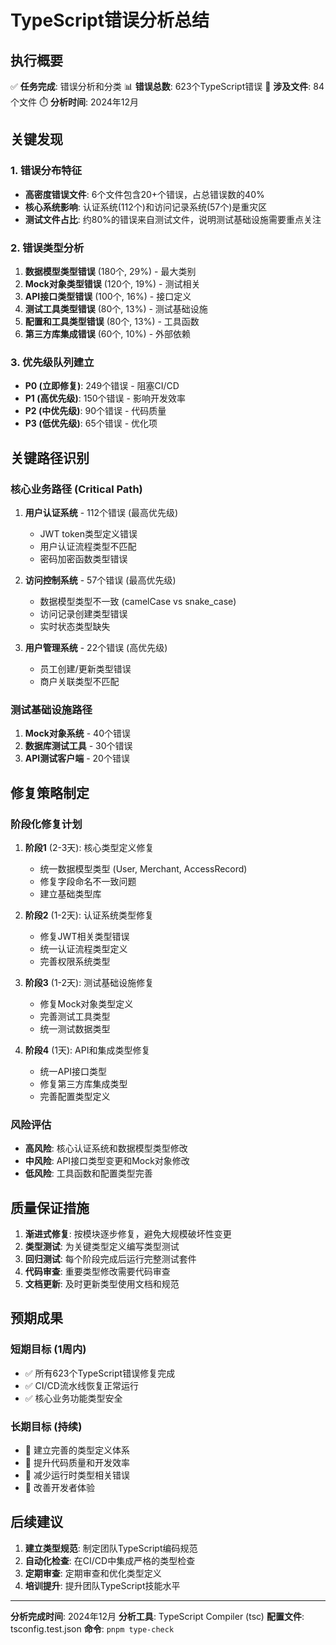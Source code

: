 # TypeScript错误分析总结

## 执行概要

✅ **任务完成**: 错误分析和分类
📊 **错误总数**: 623个TypeScript错误
📁 **涉及文件**: 84个文件
⏱️ **分析时间**: 2024年12月

## 关键发现

### 1. 错误分布特征
- **高密度错误文件**: 6个文件包含20+个错误，占总错误数的40%
- **核心系统影响**: 认证系统(112个)和访问记录系统(57个)是重灾区
- **测试文件占比**: 约80%的错误来自测试文件，说明测试基础设施需要重点关注

### 2. 错误类型分析
1. **数据模型类型错误** (180个, 29%) - 最大类别
2. **Mock对象类型错误** (120个, 19%) - 测试相关
3. **API接口类型错误** (100个, 16%) - 接口定义
4. **测试工具类型错误** (80个, 13%) - 测试基础设施
5. **配置和工具类型错误** (80个, 13%) - 工具函数
6. **第三方库集成错误** (60个, 10%) - 外部依赖

### 3. 优先级队列建立
- **P0 (立即修复)**: 249个错误 - 阻塞CI/CD
- **P1 (高优先级)**: 150个错误 - 影响开发效率  
- **P2 (中优先级)**: 90个错误 - 代码质量
- **P3 (低优先级)**: 65个错误 - 优化项

## 关键路径识别

### 核心业务路径 (Critical Path)
1. **用户认证系统** - 112个错误 (最高优先级)
   - JWT token类型定义错误
   - 用户认证流程类型不匹配
   - 密码加密函数类型错误

2. **访问控制系统** - 57个错误 (最高优先级)
   - 数据模型类型不一致 (camelCase vs snake_case)
   - 访问记录创建类型错误
   - 实时状态类型缺失

3. **用户管理系统** - 22个错误 (高优先级)
   - 员工创建/更新类型错误
   - 商户关联类型不匹配

### 测试基础设施路径
1. **Mock对象系统** - 40个错误
2. **数据库测试工具** - 30个错误
3. **API测试客户端** - 20个错误

## 修复策略制定

### 阶段化修复计划
1. **阶段1** (2-3天): 核心类型定义修复
   - 统一数据模型类型 (User, Merchant, AccessRecord)
   - 修复字段命名不一致问题
   - 建立基础类型库

2. **阶段2** (1-2天): 认证系统类型修复
   - 修复JWT相关类型错误
   - 统一认证流程类型定义
   - 完善权限系统类型

3. **阶段3** (1-2天): 测试基础设施修复
   - 修复Mock对象类型定义
   - 完善测试工具类型
   - 统一测试数据类型

4. **阶段4** (1天): API和集成类型修复
   - 统一API接口类型
   - 修复第三方库集成类型
   - 完善配置类型定义

### 风险评估
- **高风险**: 核心认证系统和数据模型类型修改
- **中风险**: API接口类型变更和Mock对象修改
- **低风险**: 工具函数和配置类型完善

## 质量保证措施

1. **渐进式修复**: 按模块逐步修复，避免大规模破坏性变更
2. **类型测试**: 为关键类型定义编写类型测试
3. **回归测试**: 每个阶段完成后运行完整测试套件
4. **代码审查**: 重要类型修改需要代码审查
5. **文档更新**: 及时更新类型使用文档和规范

## 预期成果

### 短期目标 (1周内)
- ✅ 所有623个TypeScript错误修复完成
- ✅ CI/CD流水线恢复正常运行
- ✅ 核心业务功能类型安全

### 长期目标 (持续)
- 🎯 建立完善的类型定义体系
- 🎯 提升代码质量和开发效率
- 🎯 减少运行时类型相关错误
- 🎯 改善开发者体验

## 后续建议

1. **建立类型规范**: 制定团队TypeScript编码规范
2. **自动化检查**: 在CI/CD中集成严格的类型检查
3. **定期审查**: 定期审查和优化类型定义
4. **培训提升**: 提升团队TypeScript技能水平

---

**分析完成时间**: 2024年12月
**分析工具**: TypeScript Compiler (tsc)
**配置文件**: tsconfig.test.json
**命令**: `pnpm type-check`